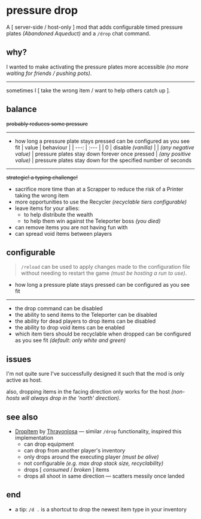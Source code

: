 # pressure drop

A \[ server-side / host-only \] mod that adds configurable timed pressure plates *(Abandoned Aqueduct)* and a `/drop` chat command.

## why?

I wanted to make activating the pressure plates more accessible *(no more waiting for friends / pushing pots)*.

---

sometimes I \[ take the wrong item / want to help others catch up \].

## balance

~~probably reduces some pressure~~

---

- how long a pressure plate stays pressed can be configured as you see fit
    | value | behaviour |
    |  ---: | :---      |
    |     0 | disable *(vanilla)* |
    | *(any negative value)* | pressure plates stay down forever once pressed
    | *(any positive value)* | pressure plates stay down for the specified number of seconds

---

~~strategic! a typing challenge!~~

- sacrifice more time than at a Scrapper to reduce the risk of a Printer taking the wrong item
- more opportunities to use the Recycler *(recyclable tiers configurable)*
- leave items for your allies:
    - to help distribute the wealth
    - to help them win against the Teleporter boss *(you died)*
- can remove items you are not having fun with
- can spread void items between players

## configurable

> `/reload` can be used to apply changes made to the configuration file without needing to restart the game *(must be hosting a run to use)*.

- how long a pressure plate stays pressed can be configured as you see fit

---

- the drop command can be disabled
- the ability to send items to the Teleporter can be disabled
- the ability for dead players to drop items can be disabled
- the ability to drop void items can be enabled
- which item tiers should be recyclable when dropped can be configured as you see fit *(default: only white and green)*

## issues

I'm not quite sure I've successfully designed it such that the mod is only active as host.

also, dropping items in the facing direction only works for the host *(non-hosts will always drop in the 'north' direction)*.

## see also

- [DropItem](https://thunderstore.io/package/Thrayonlosa/DropItem/) by [Thrayonlosa](https://thunderstore.io/package/Thrayonlosa/) — similar `/drop` functionality, inspired this implementation
    - can drop equipment
    - can drop from another player's inventory
    - only drops around the executing player *(must be alive)*
    - not configurable *(e.g. max drop stack size, recyclability)*
    - drops \[ *consumed* / *broken* \] items
    - drops all shoot in same direction — scatters messily once landed

## end
- a tip: `/d .` is a shortcut to drop the newest item type in your inventory
